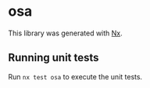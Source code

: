 # osa

This library was generated with [Nx](https://nx.dev).

## Running unit tests

Run `nx test osa` to execute the unit tests.
